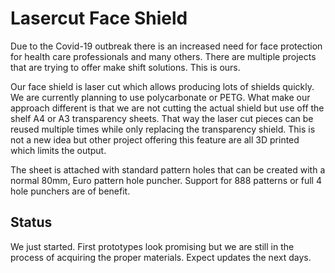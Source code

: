 # Lasercut Face Shield

Due to the Covid-19 outbreak there is an increased need for face protection for health care professionals and many others. There are multiple projects that are trying to offer make shift solutions. This is ours.

Our face shield is laser cut which allows producing lots of shields quickly. We are currently planning to use polycarbonate or PETG. What make our approach different is that we are not cutting the actual shield but use off the shelf A4 or A3 transparency sheets. That way the laser cut pieces can be reused multiple times while only replacing the transparency shield. This is not a new idea but other project offering this feature are all 3D printed which limits the output.

The sheet is attached with standard pattern holes that can be created with a normal 80mm, Euro pattern hole puncher. Support for 888 patterns or full 4 hole punchers are of benefit.

## Status

We just started. First prototypes look promising but we are still in the process of acquiring the proper materials. Expect updates the next days.
